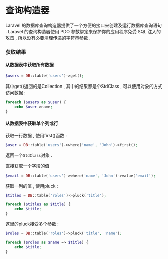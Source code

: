 # 查询构造器

Laravel 的数据库查询构造器提供了一个方便的接口来创建及运行数据库查询语句 . Laravel 的查询构造器使用 PDO 参数绑定来保护你的应用程序免受 SQL 注入的攻击 , 所以没有必要清理传递的字符串参数 .

### 获取结果

#### 从数据表中获取所有数据

```php
$users = DB::table('users')->get();
```

其中get\(\)返回的是Collection , 其中的结果都是个StdClass , 可以使用对象的方式访问数据 :

```php
foreach ($users as $user) {
    echo $user->name;
}
```

#### 从数据表中获取单个列或行

获取一行数据 , 使用first\(\)函数 : 

```php
$user = DB::table('users')->where('name', 'John')->first();
```

返回一个`StdClass`对象 . 

直接获取一个字段的值

```php
$email = DB::table('users')->where('name', 'John')->value('email');
```

获取一列的值 , 使用pluck : 

```php
$titles = DB::table('roles')->pluck('title');

foreach ($titles as $title) {
    echo $title;
}
```

这里的pluck接受多个参数 : 

```php
$roles = DB::table('roles')->pluck('title', 'name');

foreach ($roles as $name => $title) {
    echo $title;
}
```




